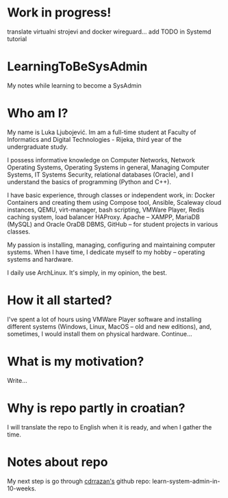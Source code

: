 # Work in progress!
translate virtualni strojevi and docker wireguard... add TODO in Systemd tutorial

# LearningToBeSysAdmin
My notes while learning to become a SysAdmin

# Who am I?
My name is Luka Ljubojević. Im am a full-time student at Faculty of Informatics and Digital Technologies - Rijeka, third year of the undergraduate study.

I possess informative knowledge on Computer Networks, Network Operating Systems, Operating Systems in general, Managing Computer Systems, IT Systems Security, relational databases (Oracle), and I understand the basics of programming (Python and C++).

I have basic experience, through classes or independent work, in: Docker Containers and creating them using Compose tool, Ansible, Scaleway cloud instances, QEMU, virt-manager, bash scripting, VMWare Player, Redis caching system, load balancer HAProxy. Apache – XAMPP, MariaDB (MySQL) and Oracle OraDB DBMS, GitHub – for student projects in various classes.

My passion is installing, managing, configuring and maintaining computer systems. When I have time, I dedicate myself to my hobby – operating systems and hardware.

I daily use ArchLinux. It's simply, in my opinion, the best.

# How it all started?
I've spent a lot of hours using VMWare Player software and installing different systems (Windows, Linux, MacOS – old and new editions), and, sometimes, I would install them on physical hardware.
Continue...

# What is my motivation?
Write...

# Why is repo partly in croatian?
I will translate the repo to English when it is ready, and when I gather the time.

# Notes about repo
 My next step is go through [cdrrazan's](https://github.com/cdrrazan/learn-system-admin-in-10-weeks) github repo: learn-system-admin-in-10-weeks. 
